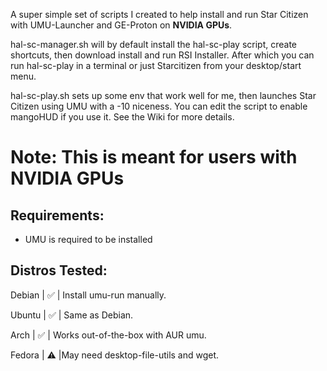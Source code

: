 A super simple set of scripts I created to help install and run Star Citizen with UMU-Launcher and GE-Proton on **NVIDIA GPUs**.

hal-sc-manager.sh will by default install the hal-sc-play script, create shortcuts, then download install and run RSI Installer. After which you can run hal-sc-play in a terminal or just Starcitizen from your desktop/start menu. 

hal-sc-play.sh sets up some env that work well for me, then launches Star Citizen using UMU with a -10 niceness. You can edit the script to enable mangoHUD if you use it. See the Wiki for more details.

# Note: This is meant for users with NVIDIA GPUs 

## Requirements:
* UMU is required to be installed

## Distros Tested:

Debian	| ✅	| Install umu-run manually.

Ubuntu	| ✅	| Same as Debian.

Arch	| ✅	| Works out-of-the-box with AUR umu.

Fedora	| ⚠️	|May need desktop-file-utils and wget.
